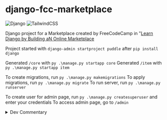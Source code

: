 # django-fcc-marketplace

![Django](https://img.shields.io/badge/django-%23092E20.svg?style=flat&logo=django&logoColor=white)
![TailwindCSS](https://img.shields.io/badge/tailwindcss-%2338B2AC.svg?style=flat&logo=tailwind-css&logoColor=white)

Django project for a Marketplace created by FreeCodeCamp in "[Learn Django by Building aN Online Marketplace](https://youtu.be/ZxMB6Njs3ck)

Project started with `django-admin startproject puddle` after `pip install django`

Generated `/core` with `py .\manage.py startapp core`
Generated `/item` with `py .\manage.py startapp item`

To create migrations, run `py .\manage.py makemigrations`
To apply migrations, run `py .\manage.py migrate`
To run server, run `py .\manage.py runserver`

To create user for admin page, run `py .\manage.py createsuperuser` and enter your credentials
To access admin page, go to `/admin`

<details>
<summary>Dev Commentary</summary>

First time messing with Django. 😐
Video timestamp: **53:39**

</details>